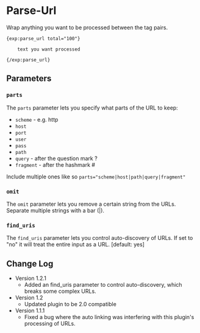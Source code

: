 # Parse-Url

Wrap anything you want to be processed between the tag pairs.

    {exp:parse_url total="100"}

        text you want processed

    {/exp:parse_url}

## Parameters

### `parts`

The `parts` parameter lets you specify what parts of the URL to keep:

- `scheme` - e.g. http
- `host`
- `port`
- `user`
- `pass`
- `path`
- `query` - after the question mark ?
- `fragment` - after the hashmark #

Include multiple ones like so `parts="scheme|host|path|query|fragment"`

### `omit`

The `omit` parameter lets you remove a certain string from the URLs. Separate multiple strings with a bar (|).

### `find_uris`

The `find_uris` parameter lets you control auto-discovery of URLs. If set to "no" it will treat the entire input as a URL. [default: yes]

## Change Log

- Version 1.2.1
	- Added an find_uris parameter to control auto-discovery, which breaks some complex URLs.
- Version 1.2
	- Updated plugin to be 2.0 compatible
- Version 1.1.1
	- Fixed a bug where the auto linking was interfering with this plugin's processing of URLs.

